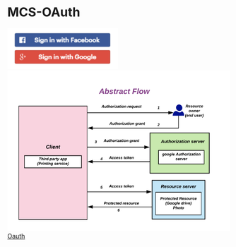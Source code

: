 # MCS-OAuth

<img src="https://github.com/jameshjay/MCS-OAuth/blob/main/Other/buttons.png" width="250"/>
<img src="https://github.com/jameshjay/MCS-OAuth/blob/main/Other/auth.png"/>
<a href="https://en.wikipedia.org/wiki/OAuth">Oauth</a>
